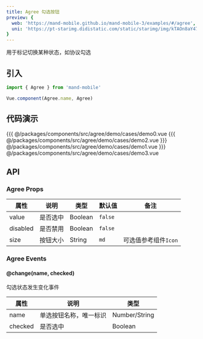 ```yaml
---
title: Agree 勾选按钮
preview: {
  web: 'https://mand-mobile.github.io/mand-mobile-3/examples/#/agree',
  uni: 'https://pt-starimg.didistatic.com/static/starimg/img/kTAOn8aY471628599596228.png'
}
---
```


用于标记切换某种状态，如协议勾选

## 引入

```javascript
import { Agree } from 'mand-mobile'

Vue.component(Agree.name, Agree)
```

## 代码演示
<!-- DEMO -->
<MDDemoWrapper>
<!-- left wrapper -->
{{{ @/packages/components/src/agree/demo/cases/demo0.vue
{{{ @/packages/components/src/agree/demo/cases/demo2.vue
<!-- right wrapper -->
}}} @/packages/components/src/agree/demo/cases/demo1.vue
}}} @/packages/components/src/agree/demo/cases/demo3.vue
</MDDemoWrapper>

## API

### Agree Props
|属性 | 说明 | 类型 | 默认值 | 备注 |
|----|-----|------|------|------|
|value|是否选中|Boolean|`false`| |
|disabled|是否禁用|Boolean|`false`| |
|size|按钮大小|String|`md`|可选值参考组件`Icon`|

### Agree Events

#### @change(name, checked)
勾选状态发生变化事件

|属性 | 说明 | 类型 |
|----|-----|------|
|name|单选按钮名称，唯一标识|Number/String|
|checked|是否选中|Boolean|
